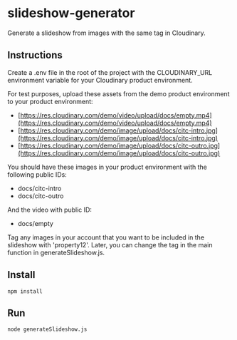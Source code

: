 # slideshow-generator
Generate a slideshow from images with the same tag in Cloudinary.

## Instructions

Create a .env file in the root of the project with the CLOUDINARY_URL environment variable for your Cloudinary product environment.

For test purposes, upload these assets from the demo product environment to your product environment:

* [https://res.cloudinary.com/demo/video/upload/docs/empty.mp4](https://res.cloudinary.com/demo/video/upload/docs/empty.mp4)
* [https://res.cloudinary.com/demo/image/upload/docs/citc-intro.jpg](https://res.cloudinary.com/demo/image/upload/docs/citc-intro.jpg)
* [https://res.cloudinary.com/demo/image/upload/docs/citc-outro.jpg](https://res.cloudinary.com/demo/image/upload/docs/citc-outro.jpg)

You should have these images in your product environment with the following public IDs: 

* docs/citc-intro
* docs/citc-outro

And the video with public ID:

* docs/empty

Tag any images in your account that you want to be included in the slideshow with 'property12'. Later, you can change the tag in the main function in generateSlideshow.js.

## Install

```
npm install
```

## Run

```
node generateSlideshow.js
```
